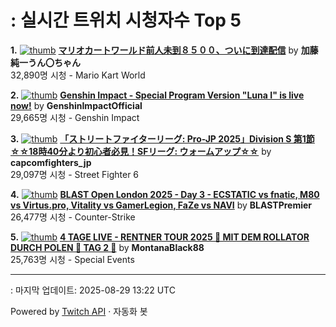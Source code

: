 # : 실시간 트위치 시청자수 Top 5

**1.** [![thumb](https://static-cdn.jtvnw.net/previews-ttv/live_user_kato_junichi0817-320x180.jpg)](https://twitch.tv/加藤純一うん〇ちゃん)
**[マリオカートワールド前人未到８５００、ついに到達配信](https://twitch.tv/加藤純一うん〇ちゃん)** by **加藤純一うん〇ちゃん**<br>32,890명 시청  - Mario Kart World

**2.** [![thumb](https://static-cdn.jtvnw.net/previews-ttv/live_user_genshinimpactofficial-320x180.jpg)](https://twitch.tv/GenshinImpactOfficial)
**[Genshin Impact - Special Program Version "Luna I" is live now!](https://twitch.tv/GenshinImpactOfficial)** by **GenshinImpactOfficial**<br>29,665명 시청  - Genshin Impact

**3.** [![thumb](https://static-cdn.jtvnw.net/previews-ttv/live_user_capcomfighters_jp-320x180.jpg)](https://twitch.tv/capcomfighters_jp)
**[「ストリートファイターリーグ: Pro-JP 2025」Division S 第1節 ☆☆18時40分より初心者必見！SFリーグ: ウォームアップ☆☆](https://twitch.tv/capcomfighters_jp)** by **capcomfighters_jp**<br>29,097명 시청  - Street Fighter 6

**4.** [![thumb](https://static-cdn.jtvnw.net/previews-ttv/live_user_blastpremier-320x180.jpg)](https://twitch.tv/BLASTPremier)
**[BLAST Open London 2025 - Day 3 - ECSTATIC vs fnatic, M80 vs Virtus.pro, Vitality vs GamerLegion, FaZe vs NAVI](https://twitch.tv/BLASTPremier)** by **BLASTPremier**<br>26,477명 시청  - Counter-Strike

**5.** [![thumb](https://static-cdn.jtvnw.net/previews-ttv/live_user_montanablack88-320x180.jpg)](https://twitch.tv/MontanaBlack88)
**[4 TAGE LIVE - RENTNER TOUR 2025 🤏 MIT DEM ROLLATOR DURCH POLEN 🤏 TAG 2 🤏](https://twitch.tv/MontanaBlack88)** by **MontanaBlack88**<br>25,763명 시청  - Special Events


---
: 마지막 업데이트: 2025-08-29 13:22 UTC

Powered by [Twitch API](https://dev.twitch.tv/docs/api/reference) · 자동화 봇